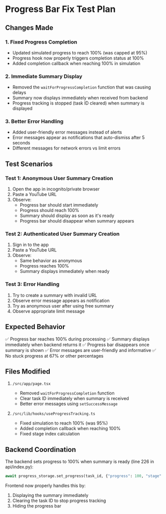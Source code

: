 # Progress Bar Fix Test Plan

## Changes Made

### 1. Fixed Progress Completion
- Updated simulated progress to reach 100% (was capped at 95%)
- Progress hook now properly triggers completion status at 100%
- Added completion callback when reaching 100% in simulation

### 2. Immediate Summary Display
- Removed the `waitForProgressCompletion` function that was causing delays
- Summary now displays immediately when received from backend
- Progress tracking is stopped (task ID cleared) when summary is displayed

### 3. Better Error Handling
- Added user-friendly error messages instead of alerts
- Error messages appear as notifications that auto-dismiss after 5 seconds
- Different messages for network errors vs limit errors

## Test Scenarios

### Test 1: Anonymous User Summary Creation
1. Open the app in incognito/private browser
2. Paste a YouTube URL
3. Observe:
   - Progress bar should start immediately
   - Progress should reach 100%
   - Summary should display as soon as it's ready
   - Progress bar should disappear when summary appears

### Test 2: Authenticated User Summary Creation
1. Sign in to the app
2. Paste a YouTube URL
3. Observe:
   - Same behavior as anonymous
   - Progress reaches 100%
   - Summary displays immediately when ready

### Test 3: Error Handling
1. Try to create a summary with invalid URL
2. Observe error message appears as notification
3. Try as anonymous user after using free summary
4. Observe appropriate limit message

## Expected Behavior

✅ Progress bar reaches 100% during processing
✅ Summary displays immediately when backend returns it
✅ Progress bar disappears once summary is shown
✅ Error messages are user-friendly and informative
✅ No stuck progress at 67% or other percentages

## Files Modified

1. `/src/app/page.tsx`
   - Removed `waitForProgressCompletion` function
   - Clear task ID immediately when summary is received
   - Better error messages using `setSuccessMessage`

2. `/src/lib/hooks/useProgressTracking.ts`
   - Fixed simulation to reach 100% (was 95%)
   - Added completion callback when reaching 100%
   - Fixed stage index calculation

## Backend Coordination

The backend sets progress to 100% when summary is ready (line 226 in api/index.py):
```python
await progress_storage.set_progress(task_id, {"progress": 100, "stage": "Summary ready!", "status": "completed", "task_id": task_id, "cid": cid})
```

Frontend now properly handles this by:
1. Displaying the summary immediately
2. Clearing the task ID to stop progress tracking
3. Hiding the progress bar